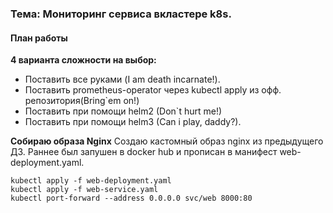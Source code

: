 ### Тема: Мониторинг сервиса вкластере k8s.
#### План работы

__4 варианта сложности на выбор:__

- Поставить все руками (I am death incarnate!). 
- Поставить prometheus-operator через kubectl apply из офф. репозитория(Bring`em on!)
- Поставить при помощи helm2 (Don`t hurt me!) 
- Поставить при помощи helm3 (Can i play, daddy?).

__Собираю образа Nginx__
Создаю кастомный  образ  nginx из предыдущего ДЗ. Раннее был запушен в docker hub и прописан в манифест web-deployment.yaml.
```
kubectl apply -f web-deployment.yaml
kubectl apply -f web-service.yaml
kubectl port-forward --address 0.0.0.0 svc/web 8000:80
```

